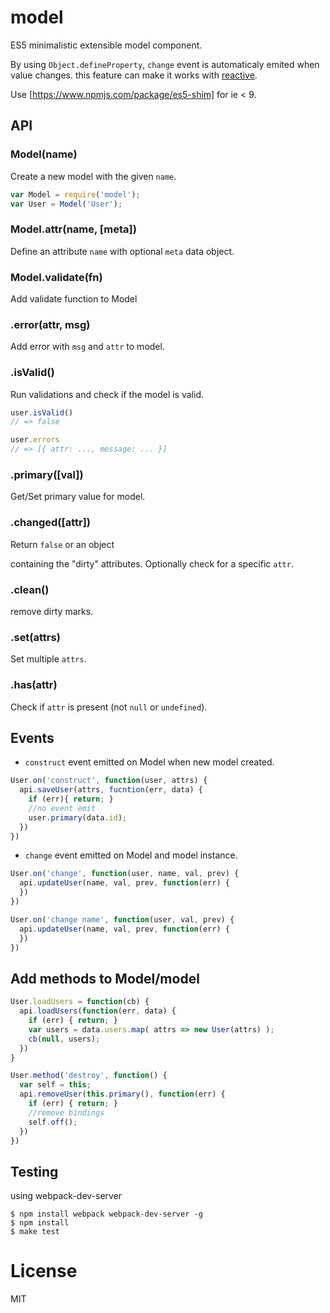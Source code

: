 # model

  ES5 minimalistic extensible model component.

  By using `Object.defineProperty`, `change` event is automaticaly emited when value changes.
  this feature can make it works with [reactive](https://github.com/chemzqm/reactive).

  Use [https://www.npmjs.com/package/es5-shim] for ie < 9.

## API

### Model(name)

  Create a new model with the given `name`.

```js
var Model = require('model');
var User = Model('User');
```

### Model.attr(name, [meta])

  Define an attribute `name` with optional `meta` data object.

### Model.validate(fn)

  Add validate function to Model

### .error(attr, msg)

  Add error with `msg` and `attr` to model.

### .isValid()

  Run validations and check if the model is valid.

```js
user.isValid()
// => false

user.errors
// => [{ attr: ..., message: ... }]
```
### .primary([val])

  Get/Set primary value for model.

### .changed([attr])

  Return `false` or an object

  containing the "dirty" attributes.
  Optionally check for a specific `attr`.

### .clean()

  remove dirty marks.

### .set(attrs)

  Set multiple `attrs`.

### .has(attr)

  Check if `attr` is present (not `null` or `undefined`).

## Events


* `construct` event emitted on Model when new model created.

``` js
User.on('construct', function(user, attrs) {
  api.saveUser(attrs, fucntion(err, data) {
    if (err){ return; }
    //no event emit
    user.primary(data.id);
  })
})
```

* `change` event emitted on Model and model instance.

``` js
User.on('change', function(user, name, val, prev) {
  api.updateUser(name, val, prev, function(err) {
  })
})
```

``` js
User.on('change name', function(user, val, prev) {
  api.updateUser(name, val, prev, function(err) {
  })
})
```

## Add methods to Model/model

``` js
User.loadUsers = function(cb) {
  api.loadUsers(function(err, data) {
    if (err) { return; }
    var users = data.users.map( attrs => new User(attrs) );
    cb(null, users);
  })
}
```

``` js
User.method('destroy', function() {
  var self = this;
  api.removeUser(this.primary(), function(err) {
    if (err) { return; }
    //remove bindings
    self.off();
  })
})
```

## Testing

using webpack-dev-server

```
$ npm install webpack webpack-dev-server -g
$ npm install
$ make test
```

# License

  MIT
